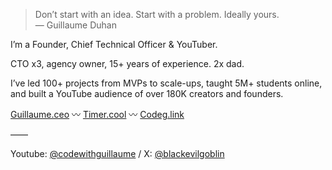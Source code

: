 
> Don’t start with an idea. Start with a problem. Ideally yours.  
> — Guillaume Duhan

I’m a Founder, Chief Technical Officer & YouTuber.

CTO x3, agency owner, 15+ years of experience. 2x dad.

I’ve led 100+ projects from MVPs to scale-ups, taught 5M+ students online, and built a YouTube audience of over 180K creators and founders.

[Guillaume.ceo](https://www.guillaume.ceo) 〰 [Timer.cool](https://www.timer.cool) 〰 [Codeg.link](https://www.codeg.link)

——

Youtube: [@codewithguillaume](https://www.youtube.com/@codewithguillaume) / X: [@blackevilgoblin](https://x.com/blackevilgoblin)  
